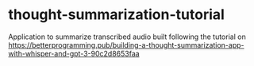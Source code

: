 # thought-summarization-tutorial
Application to summarize transcribed audio built following the tutorial on https://betterprogramming.pub/building-a-thought-summarization-app-with-whisper-and-gpt-3-90c2d8653faa

